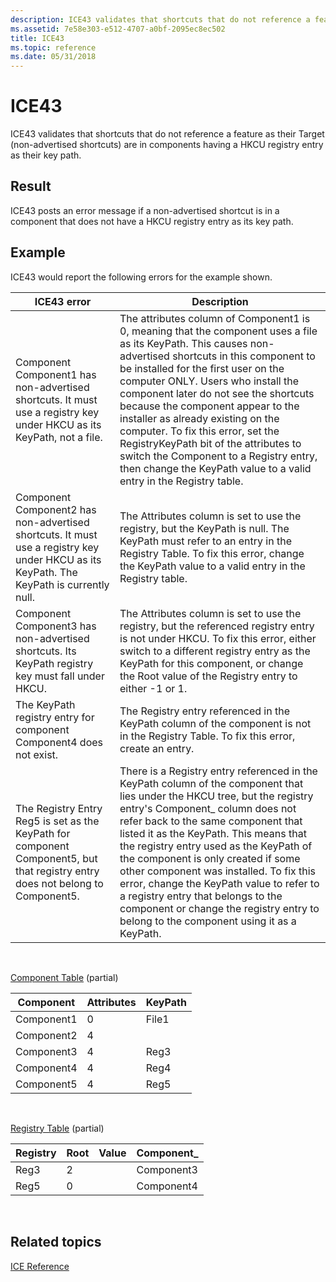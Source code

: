 ```yaml
---
description: ICE43 validates that shortcuts that do not reference a feature as their Target (non-advertised shortcuts) are in components having a HKCU registry entry as their key path.
ms.assetid: 7e58e303-e512-4707-a0bf-2095ec8ec502
title: ICE43
ms.topic: reference
ms.date: 05/31/2018
---
```


# ICE43

ICE43 validates that shortcuts that do not reference a feature as their Target (non-advertised shortcuts) are in components having a HKCU registry entry as their key path.

## Result

ICE43 posts an error message if a non-advertised shortcut is in a component that does not have a HKCU registry entry as its key path.

## Example

ICE43 would report the following errors for the example shown.



| ICE43 error                                                                                                                             | Description                                                                                                                                                                                                                                                                                                                                                                                                                                                                                                                                                       |
|-----------------------------------------------------------------------------------------------------------------------------------------|-------------------------------------------------------------------------------------------------------------------------------------------------------------------------------------------------------------------------------------------------------------------------------------------------------------------------------------------------------------------------------------------------------------------------------------------------------------------------------------------------------------------------------------------------------------------|
| Component Component1 has non-advertised shortcuts. It must use a registry key under HKCU as its KeyPath, not a file.                    | The attributes column of Component1 is 0, meaning that the component uses a file as its KeyPath. This causes non-advertised shortcuts in this component to be installed for the first user on the computer ONLY. Users who install the component later do not see the shortcuts because the component appear to the installer as already existing on the computer. To fix this error, set the RegistryKeyPath bit of the attributes to switch the Component to a Registry entry, then change the KeyPath value to a valid entry in the Registry table.<br/> |
| Component Component2 has non-advertised shortcuts. It must use a registry key under HKCU as its KeyPath. The KeyPath is currently null. | The Attributes column is set to use the registry, but the KeyPath is null. The KeyPath must refer to an entry in the Registry Table. To fix this error, change the KeyPath value to a valid entry in the Registry table.<br/>                                                                                                                                                                                                                                                                                                                               |
| Component Component3 has non-advertised shortcuts. Its KeyPath registry key must fall under HKCU.                                       | The Attributes column is set to use the registry, but the referenced registry entry is not under HKCU. To fix this error, either switch to a different registry entry as the KeyPath for this component, or change the Root value of the Registry entry to either -1 or 1.<br/>                                                                                                                                                                                                                                                                             |
| The KeyPath registry entry for component Component4 does not exist.                                                                     | The Registry entry referenced in the KeyPath column of the component is not in the Registry Table. To fix this error, create an entry.<br/>                                                                                                                                                                                                                                                                                                                                                                                                                 |
| The Registry Entry Reg5 is set as the KeyPath for component Component5, but that registry entry does not belong to Component5.          | There is a Registry entry referenced in the KeyPath column of the component that lies under the HKCU tree, but the registry entry's Component\_ column does not refer back to the same component that listed it as the KeyPath. This means that the registry entry used as the KeyPath of the component is only created if some other component was installed. To fix this error, change the KeyPath value to refer to a registry entry that belongs to the component or change the registry entry to belong to the component using it as a KeyPath.<br/>   |



 

[Component Table](component-table.md) (partial)



| Component  | Attributes | KeyPath |
|------------|------------|---------|
| Component1 | 0          | File1   |
| Component2 | 4          |         |
| Component3 | 4          | Reg3    |
| Component4 | 4          | Reg4    |
| Component5 | 4          | Reg5    |



 

[Registry Table](registry-table.md) (partial)



| Registry | Root | Value | Component\_ |
|----------|------|-------|-------------|
| Reg3     | 2    |       | Component3  |
| Reg5     | 0    |       | Component4  |



 

## Related topics

<dl> <dt>

[ICE Reference](ice-reference.md)
</dt> </dl>

 

 




